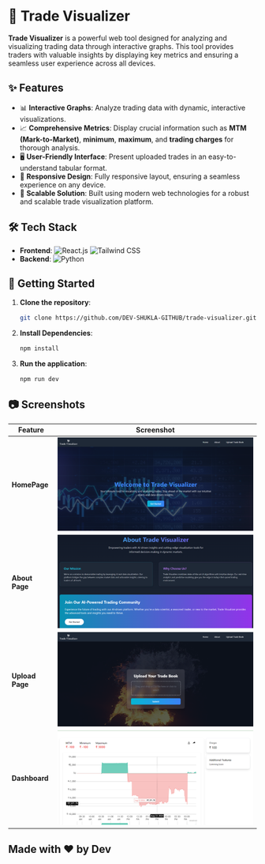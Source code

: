 # 🚀 Trade Visualizer

**Trade Visualizer** is a powerful web tool designed for analyzing and visualizing trading data through interactive graphs. This tool provides traders with valuable insights by displaying key metrics and ensuring a seamless user experience across all devices.

## ✨ Features

- 📊 **Interactive Graphs**: Analyze trading data with dynamic, interactive visualizations.
- 📈 **Comprehensive Metrics**: Display crucial information such as **MTM (Mark-to-Market)**, **minimum**, **maximum**, and **trading charges** for thorough analysis.
- 🖥️ **User-Friendly Interface**: Present uploaded trades in an easy-to-understand tabular format.
- 📱 **Responsive Design**: Fully responsive layout, ensuring a seamless experience on any device.
- 🔧 **Scalable Solution**: Built using modern web technologies for a robust and scalable trade visualization platform.

## 🛠️ Tech Stack

- **Frontend**: ![React.js](https://img.shields.io/badge/React.js-61DAFB?logo=react&logoColor=white&style=flat-square) ![Tailwind CSS](https://img.shields.io/badge/Tailwind_CSS-38B2AC?logo=tailwind-css&logoColor=white&style=flat-square)
- **Backend**: ![Python](https://img.shields.io/badge/Python-3776AB?logo=python&logoColor=white&style=flat-square)

## 🚀 Getting Started

1. **Clone the repository**:
   ```bash
   git clone https://github.com/DEV-SHUKLA-GITHUB/trade-visualizer.git
   ```
2. **Install Dependencies**:
   ```bash
   npm install
   ```
3. **Run the application**:
   ```bash
   npm run dev
   ```
## 📷 Screenshots

| Feature       | Screenshot |
| ------------- | ----------- |
| **HomePage** | ![HomePage](./src/assets/screen1.png) |
| **About Page**       | ![About Page](./src/assets/screen2.png) |
| **Upload Page**  | ![Upload Page](./src/assets/screen3.png) |
| **Dashboard**  | ![Dashboard](./src/assets/screen4.png) |
## Made with ❤️ by Dev



